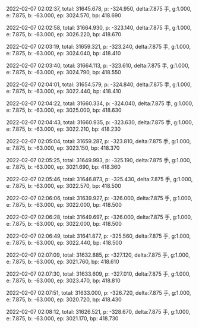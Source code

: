 2022-02-07 02:02:37, total: 31645.678, p: -324.950, delta:7.875 手, g:1.000, e: 7.875, b: -63.000, ep: 3024.570, bp: 418.690

2022-02-07 02:02:58, total: 31664.930, p: -323.140, delta:7.875 手, g:1.000, e: 7.875, b: -63.000, ep: 3026.220, bp: 418.670

2022-02-07 02:03:19, total: 31659.321, p: -323.240, delta:7.875 手, g:1.000, e: 7.875, b: -63.000, ep: 3024.040, bp: 418.410

2022-02-07 02:03:40, total: 31664.113, p: -323.610, delta:7.875 手, g:1.000, e: 7.875, b: -63.000, ep: 3024.790, bp: 418.550

2022-02-07 02:04:01, total: 31654.579, p: -324.840, delta:7.875 手, g:1.000, e: 7.875, b: -63.000, ep: 3022.440, bp: 418.410

2022-02-07 02:04:22, total: 31660.334, p: -324.040, delta:7.875 手, g:1.000, e: 7.875, b: -63.000, ep: 3025.000, bp: 418.630

2022-02-07 02:04:43, total: 31660.935, p: -323.630, delta:7.875 手, g:1.000, e: 7.875, b: -63.000, ep: 3022.210, bp: 418.230

2022-02-07 02:05:04, total: 31659.287, p: -323.810, delta:7.875 手, g:1.000, e: 7.875, b: -63.000, ep: 3023.150, bp: 418.370

2022-02-07 02:05:25, total: 31649.993, p: -325.190, delta:7.875 手, g:1.000, e: 7.875, b: -63.000, ep: 3021.690, bp: 418.360

2022-02-07 02:05:46, total: 31646.873, p: -325.430, delta:7.875 手, g:1.000, e: 7.875, b: -63.000, ep: 3022.570, bp: 418.500

2022-02-07 02:06:06, total: 31639.927, p: -326.000, delta:7.875 手, g:1.000, e: 7.875, b: -63.000, ep: 3022.000, bp: 418.500

2022-02-07 02:06:28, total: 31649.697, p: -326.000, delta:7.875 手, g:1.000, e: 7.875, b: -63.000, ep: 3022.000, bp: 418.500

2022-02-07 02:06:49, total: 31641.877, p: -325.560, delta:7.875 手, g:1.000, e: 7.875, b: -63.000, ep: 3022.440, bp: 418.500

2022-02-07 02:07:09, total: 31632.885, p: -327.120, delta:7.875 手, g:1.000, e: 7.875, b: -63.000, ep: 3021.760, bp: 418.610

2022-02-07 02:07:30, total: 31633.609, p: -327.010, delta:7.875 手, g:1.000, e: 7.875, b: -63.000, ep: 3023.470, bp: 418.810

2022-02-07 02:07:51, total: 31633.000, p: -326.720, delta:7.875 手, g:1.000, e: 7.875, b: -63.000, ep: 3020.720, bp: 418.430

2022-02-07 02:08:12, total: 31626.521, p: -328.670, delta:7.875 手, g:1.000, e: 7.875, b: -63.000, ep: 3021.170, bp: 418.730